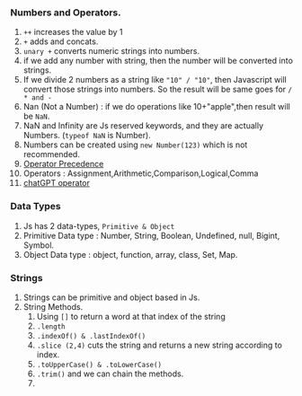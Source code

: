 
### Numbers and Operators.

1. `++` increases the value by 1
2. `+` adds and concats.
3. `unary +` converts numeric strings into numbers.
4. if we add any number with string, then the number will be converted into strings.
5. If we divide 2 numbers as a string like `"10" / "10"`, then Javascript will convert those strings into numbers. So the result will be same goes for `/ * and -`
6. Nan (Not a Number) : if we do operations like 10+"apple",then result will be `NaN`.
7. NaN and Infinity are Js reserved keywords, and they are actually Numbers. (`typeof NaN` is Number).
8. Numbers can be created using `new Number(123)` which is not recommended.
9. [Operator Precedence](https://javascript.info/operators#operator-precedence)
10. Operators : Assignment,Arithmetic,Comparison,Logical,Comma
11. [chatGPT operator](https://chatgpt.com/c/678e15ab-6538-8006-a53a-a782d259c019)
### Data Types
1. Js has 2 data-types, `Primitive & Object`
2. Primitive Data type : Number, String, Boolean, Undefined, null, Bigint, Symbol.
3. Object Data type : object, function, array, class, Set, Map.
### Strings
1.  Strings can be primitive and object based in Js.
2.  String Methods.
	1. Using `[]` to return a word at that index of the string
	2. `.length`
	3. `.indexOf() & .lastIndexOf()`
	4. `.slice (2,4)` cuts the string and returns a new string according to index.
	5. `.toUpperCase() & .toLowerCase()` 
	6. `.trim()` and we can chain the methods.
	7. 

